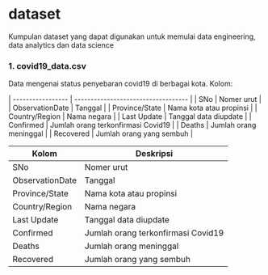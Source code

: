 # dataset

Kumpulan dataset yang dapat digunakan untuk memulai data engineering, data analytics dan data science

### 1. covid19_data.csv
Data mengenai status penyebaran covid19 di berbagai kota. 
Kolom:

| ----------------- | ----------------------------------- |
| SNo               | Nomer urut                          |
| ObservationDate   | Tanggal                             |
| Province/State    | Nama kota atau propinsi             |
| Country/Region    | Nama negara                         |
| Last Update       | Tanggal data diupdate               |
| Confirmed         | Jumlah orang terkonfirmasi Covid19  |
| Deaths            | Jumlah orang meninggal              |
| Recovered         | Jumlah orang yang sembuh            |

| Kolom             | Deskripsi                           |
| ----------------- | ----------------------------------- |
| SNo               | Nomer urut                          |
| ObservationDate   | Tanggal                             |
| Province/State    | Nama kota atau propinsi             |
| Country/Region    | Nama negara                         |
| Last Update       | Tanggal data diupdate               |
| Confirmed         | Jumlah orang terkonfirmasi Covid19  |
| Deaths            | Jumlah orang meninggal              |
| Recovered         | Jumlah orang yang sembuh            |
